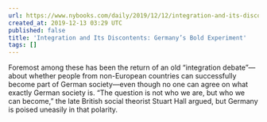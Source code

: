 ```yaml
---
url: https://www.nybooks.com/daily/2019/12/12/integration-and-its-discontents-germanys-bold-experiment/
created_at: 2019-12-13 03:29 UTC
published: false
title: 'Integration and Its Discontents: Germany’s Bold Experiment'
tags: []
---
```


Foremost among these has been the return of an old “integration debate”—about whether people from non-European countries can successfully become part of German society—even though no one can agree on what exactly German society is. “The question is not who we are, but who we can become,” the late British social theorist Stuart Hall argued, but Germany is poised uneasily in that polarity.
